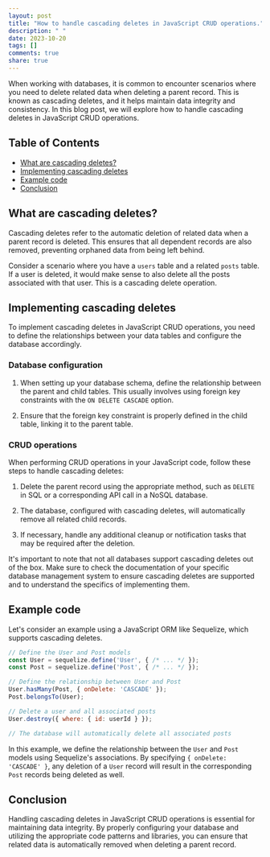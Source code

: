 ```yaml
---
layout: post
title: "How to handle cascading deletes in JavaScript CRUD operations."
description: " "
date: 2023-10-20
tags: []
comments: true
share: true
---
```


When working with databases, it is common to encounter scenarios where you need to delete related data when deleting a parent record. This is known as cascading deletes, and it helps maintain data integrity and consistency. In this blog post, we will explore how to handle cascading deletes in JavaScript CRUD operations.

## Table of Contents
- [What are cascading deletes?](#what-are-cascading-deletes)
- [Implementing cascading deletes](#implementing-cascading-deletes)
- [Example code](#example-code)
- [Conclusion](#conclusion)

## What are cascading deletes?

Cascading deletes refer to the automatic deletion of related data when a parent record is deleted. This ensures that all dependent records are also removed, preventing orphaned data from being left behind.

Consider a scenario where you have a `users` table and a related `posts` table. If a user is deleted, it would make sense to also delete all the posts associated with that user. This is a cascading delete operation.

## Implementing cascading deletes

To implement cascading deletes in JavaScript CRUD operations, you need to define the relationships between your data tables and configure the database accordingly.

### Database configuration

1. When setting up your database schema, define the relationship between the parent and child tables. This usually involves using foreign key constraints with the `ON DELETE CASCADE` option.

2. Ensure that the foreign key constraint is properly defined in the child table, linking it to the parent table.

### CRUD operations

When performing CRUD operations in your JavaScript code, follow these steps to handle cascading deletes:

1. Delete the parent record using the appropriate method, such as `DELETE` in SQL or a corresponding API call in a NoSQL database.

2. The database, configured with cascading deletes, will automatically remove all related child records.

3. If necessary, handle any additional cleanup or notification tasks that may be required after the deletion.

It's important to note that not all databases support cascading deletes out of the box. Make sure to check the documentation of your specific database management system to ensure cascading deletes are supported and to understand the specifics of implementing them.

## Example code

Let's consider an example using a JavaScript ORM like Sequelize, which supports cascading deletes.

```javascript
// Define the User and Post models
const User = sequelize.define('User', { /* ... */ });
const Post = sequelize.define('Post', { /* ... */ });

// Define the relationship between User and Post
User.hasMany(Post, { onDelete: 'CASCADE' });
Post.belongsTo(User);

// Delete a user and all associated posts
User.destroy({ where: { id: userId } });

// The database will automatically delete all associated posts
```

In this example, we define the relationship between the `User` and `Post` models using Sequelize's associations. By specifying `{ onDelete: 'CASCADE' }`, any deletion of a `User` record will result in the corresponding `Post` records being deleted as well.

## Conclusion

Handling cascading deletes in JavaScript CRUD operations is essential for maintaining data integrity. By properly configuring your database and utilizing the appropriate code patterns and libraries, you can ensure that related data is automatically removed when deleting a parent record.